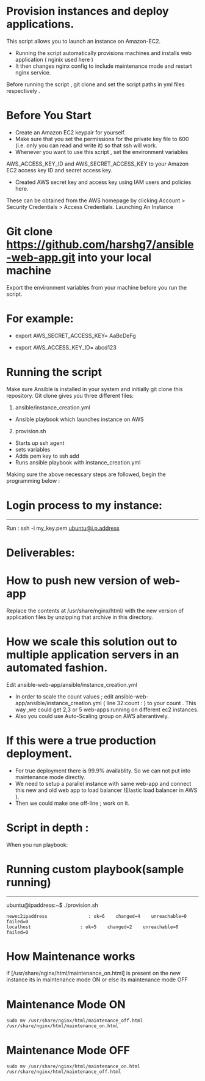 
# Provision instances and deploy applications.

This script allows you to launch an instance on Amazon-EC2.
- Running the script automatically provisions machines and installs web application ( nginix used here )
- It then changes nginx config to include maintenance mode and restart nginx service.

Before running the script , git clone and set the script paths in yml files respectively .

# Before You Start

- Create an Amazon EC2 keypair for yourself.
- Make sure that you set the permissions for the private key file to 600 (i.e. only you can read and write it) so that ssh will work.
- Whenever you want to use this script , set the environment variables 

AWS_ACCESS_KEY_ID and AWS_SECRET_ACCESS_KEY to your Amazon EC2 access key ID and secret access key. 
- Created AWS secret key and access key using IAM users and policies here.

These can be obtained from the AWS homepage by clicking Account > Security Credentials > Access Credentials.
Launching An Instance

# Git clone https://github.com/harshg7/ansible-web-app.git into your local machine
Export the environment variables from your machine before you run the script.

# For example:

- export AWS_SECRET_ACCESS_KEY= AaBcDeFg

- export AWS_ACCESS_KEY_ID= abcd123

# Running the script
Make sure Ansible is installed in your system and initially git clone this repository.
Git clone gives you three different files:
1. ansible/instance_creation.yml 
- Ansible playbook which launches instance on AWS
2. provision.sh 
- Starts up ssh agent
- sets variables
- Adds pem key to ssh add
- Runs ansible playbook with instance_creation.yml

Making sure the above necessary steps are followed, begin the programming below :

# Login process to my instance:
-----------------------
Run : 
ssh -i my_key.pem ubuntu@i.p.address

# Deliverables:
# How to push new version of web-app
Replace the contents at /usr/share/nginx/html/ with the new version of application files by unzipping that archive in this directory.

# How we scale this solution out to multiple application servers in an automated fashion.
Edit ansible-web-app/ansible/instance_creation.yml
- In order to scale the count values ; edit ansible-web-app/ansible/instance_creation.yml ( line 32:count : ) to your count .
This way ,we could get 2,3 or 5 web-apps running on different ec2 instances. 
- Also you could use Auto-Scaling group on AWS alterantively.

# If this were a true production deployment.
- For true deployment there is 99.9% availablity. So we can not put into maintenance mode directly. 
- We need to setup a parallel instance with same web-app and connect this new and old web app to load balancer (Elastic load balancer in AWS ).
- Then we could make one off-line ; work on it.

# Script in depth :
When you run playbook:
# Running custom playbook(sample running)
------------------------
ubuntu@ipaddress:~$ ./provision.sh
```
newec2ipaddress               : ok=6    changed=4    unreachable=0    failed=0
localhost                  : ok=5    changed=2    unreachable=0    failed=0
```
# How Maintenance works
if [/usr/share/nginx/html/maintenance_on.html] is present on the new instance its in maintenance mode ON
or else its maintenance mode OFF

# Maintenance Mode ON
```
sudo mv /usr/share/nginx/html/maintenance_off.html /usr/share/nginx/html/maintenance_on.html
```
# Maintenance Mode OFF
```
sudo mv /usr/share/nginx/html/maintenance_on.html /usr/share/nginx/html/maintenance_off.html
```
